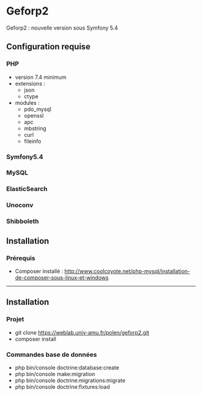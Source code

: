 Geforp2
======

Geforp2 : nouvelle version sous Symfony 5.4

Configuration requise
------------

### PHP

* version 7.4 minimum 
* extensions :
    * json
    * ctype
* modules :
    * pdo_mysql
    * openssl
    * apc
    * mbstring
    * curl
    * fileinfo

### Symfony5.4

### MySQL


### ElasticSearch

### Unoconv

### Shibboleth

Installation
------------

### Prérequis

- Composer installé : http://www.coolcoyote.net/php-mysql/installation-de-composer-sous-linux-et-windows

-----------------
Installation
-----------------

### Projet

* git clone https://weblab.univ-amu.fr/polen/geforp2.git
* composer install

### Commandes base de données
* php bin/console doctrine:database:create
* php bin/console make:migration
* php bin/console doctrine:migrations:migrate
* php bin/console doctrine:fixtures:load
